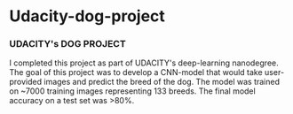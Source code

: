 # Udacity-dog-project
### UDACITY's DOG PROJECT

I completed this project as part of UDACITY's deep-learning nanodegree. The goal of this project was to develop a CNN-model that would take user-provided images and predict the breed of the dog. The model was trained on ~7000 training images representing 133 breeds. The final model accuracy on a test set was >80%.


